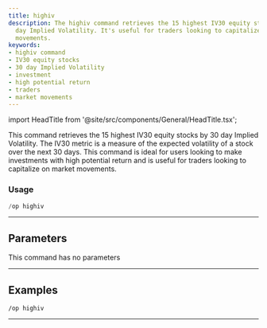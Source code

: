 ```yaml
---
title: highiv
description: The highiv command retrieves the 15 highest IV30 equity stocks by 30
  day Implied Volatility. It's useful for traders looking to capitalize on market
  movements.
keywords:
- highiv command
- IV30 equity stocks
- 30 day Implied Volatility
- investment
- high potential return
- traders
- market movements
---
```


import HeadTitle from '@site/src/components/General/HeadTitle.tsx';

<HeadTitle title="options: highiv - Discord Reference | OpenBB Bot Docs" />

This command retrieves the 15 highest IV30 equity stocks by 30 day Implied Volatility. The IV30 metric is a measure of the expected volatility of a stock over the next 30 days. This command is ideal for users looking to make investments with high potential return and is useful for traders looking to capitalize on market movements.

### Usage

```python wordwrap
/op highiv
```

---

## Parameters

This command has no parameters



---

## Examples

```
/op highiv
```

---
